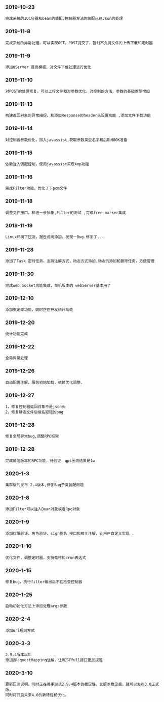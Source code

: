 
### 2019-10-23
    完成系统的IOC容器和bean的装配,控制器方法的装配已经Json的处理

### 2019-11-8
    完成系统的异常处理，可以实现GET，POST提交了，暂时不支持文件的上传下载和定时器
    
### 2019-11-9
    添加HServer 首页模板，对文件下载处理进行优化
    
### 2019-11-10
    对POST的处理修复，可以上传文件和对参数优化，对控制的方法，参数的基础类型增加

### 2019-11-13        
    构建返回对象的异常捕捉，和添加Response的header头设置功能 ,添加文件下载功能
    
### 2019-11-14
    对控制器参数优化，加入javassist,获取参数类型名字和后期HOOK准备      

### 2019-11-15
    依赖注入调配控制，使用javassist实现Aop功能 
    
### 2019-11-16
    完成Filter功能，优化了下pom文件

### 2019-11-18
    调整文件接口，和进一步抽象,Filter的测试 ,完成free marker集成

### 2019-11-19
    Linux环境下压测，报告说明添加，发现一Bug.修复了....    

### 2019-11-28
    添加了Task 定时任务，支持注解方式，动态方式添加.动态的添加和删除任务，方便管理
    
### 2019-11-30
    完成web Socket功能集成，单机版本的 webServer基本用了        

### 2019-12-10
    添加重定向功能，同时正在开发统计功能
    
### 2019-12-20
    统计功能完成  
            
### 2019-12-22
    全局异常处理        
            
### 2019-12-26
    自动配置注解，服务初始加载，依赖优化调整.
    
### 2019-12-27
    1，修复控制器返回对象不是json头
    2，修复静态文件后缀名取错的bug
    
### 2019-12-28
    修复全局异常bug,调整RPC框架      

### 2019-12-28
    完成简洁版本的RPC功能，待验证，qps压测结果是1w
    
### 2020-1-3
    集群版的发布 2.4版本,修复Bug子类装配问题      

### 2020-1-8
    添加Filter可以注入Bean对象或者Rpc对象

### 2020-1-9
    添加权限验证，角色验证，sign签名 接口和相关注解，让用户自定义实现 .

### 2020-1-10
    优化文件，调整定时器，支持毫秒和cron表达式

### 2020-1-15
    修复bug，执行filter输出后不在检查控制器        

### 2020-1-25                
    启动初始化方法上添加处理args参数

### 2020-2-4           
    添加url规则方式    

### 2020-3-3
    2.9.4版本以后
    添加@RequestMapping注解，让RESTfull接口更加规范
    
### 2020-3-10
    更新压测说明，同时正在着手测试2.9.4版本的稳定性，此版本稳定后，就可以发布3.0正式版，
    同时将开启未来4.0的新特性和优化。   